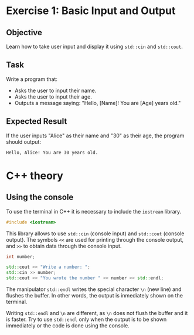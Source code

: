 # Exercise 1: Basic Input and Output

## Objective
Learn how to take user input and display it using `std::cin` and `std::cout`.

## Task
Write a program that:
- Asks the user to input their name.
- Asks the user to input their age.
- Outputs a message saying: "Hello, [Name]! You are [Age] years old."

## Expected Result
If the user inputs "Alice" as their name and "30" as their age, the program should output:
```commandline
Hello, Alice! You are 30 years old.
```

# C++ theory
## Using the console

To use the terminal in C++ it is necessary to include the `iostream` library.

```cpp
#include <iostream>
```

This library allows to use `std::cin` (console input) and `std::cout` (console output).
The symbols `<<` are used for printing through the console output, and `>>` to obtain data through the console input.

```cpp
int number;

std::cout << "Write a number: ";
std::cin >> number;
std::cout << "You wrote the number " << number << std::endl;
```

The manipulator `std::endl` writes the special character `\n` (new line) and flushes the buffer. 
In other words, the output is inmediately shown on the terminal.

Writing `std::endl` and `\n` are different, as `\n` does not flush the buffer and it is faster.
Try to use `std::endl` only when the output is to be shown immediately or the code is done using the console.
